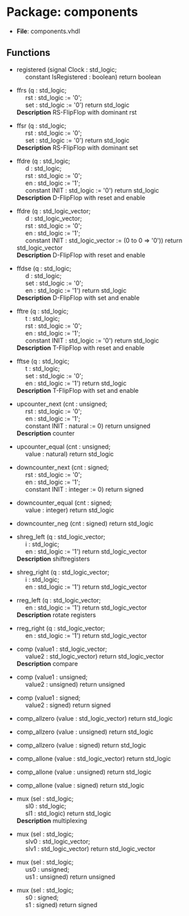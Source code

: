 # Package: components

- **File**: components.vhdl
## Functions
- registered <font id="function_arguments">(signal Clock : std_logic;<br><span style="padding-left:20px"> constant IsRegistered : boolean) </font> <font id="function_return">return boolean </font>
- ffrs <font id="function_arguments">(q : std_logic;<br><span style="padding-left:20px">	rst : std_logic := '0';<br><span style="padding-left:20px"> set : std_logic := '0') </font> <font id="function_return">return std_logic </font>
</br>**Description**
 RS-FlipFlop with dominant rst
- ffsr <font id="function_arguments">(q : std_logic;<br><span style="padding-left:20px">	rst : std_logic := '0';<br><span style="padding-left:20px"> set : std_logic := '0') </font> <font id="function_return">return std_logic </font>
</br>**Description**
 RS-FlipFlop with dominant set
- ffdre <font id="function_arguments">(q : std_logic;<br><span style="padding-left:20px">					d : std_logic;<br><span style="padding-left:20px">				rst : std_logic := '0';<br><span style="padding-left:20px"> en : std_logic := '1';<br><span style="padding-left:20px"> constant INIT : std_logic := '0') </font> <font id="function_return">return std_logic </font>
</br>**Description**
 D-FlipFlop with reset and enable
- ffdre <font id="function_arguments">(q : std_logic_vector;<br><span style="padding-left:20px">	d : std_logic_vector;<br><span style="padding-left:20px">	rst : std_logic := '0';<br><span style="padding-left:20px"> en : std_logic := '1';<br><span style="padding-left:20px"> constant INIT : std_logic_vector := (0 to 0 => '0')) </font> <font id="function_return">return std_logic_vector </font>
</br>**Description**
 D-FlipFlop with reset and enable
- ffdse <font id="function_arguments">(q : std_logic;<br><span style="padding-left:20px">					d : std_logic;<br><span style="padding-left:20px">				set : std_logic := '0';<br><span style="padding-left:20px"> en : std_logic := '1') </font> <font id="function_return">return std_logic </font>
</br>**Description**
 D-FlipFlop with set and enable
- fftre <font id="function_arguments">(q : std_logic;<br><span style="padding-left:20px">					t : std_logic;<br><span style="padding-left:20px">				rst : std_logic := '0';<br><span style="padding-left:20px"> en : std_logic := '1';<br><span style="padding-left:20px"> constant INIT : std_logic := '0') </font> <font id="function_return">return std_logic </font>
</br>**Description**
 T-FlipFlop with reset and enable
- fftse <font id="function_arguments">(q : std_logic;<br><span style="padding-left:20px">					t : std_logic;<br><span style="padding-left:20px">				set : std_logic := '0';<br><span style="padding-left:20px"> en : std_logic := '1') </font> <font id="function_return">return std_logic </font>
</br>**Description**
 T-FlipFlop with set and enable
- upcounter_next <font id="function_arguments">(cnt : unsigned;<br><span style="padding-left:20px"> rst : std_logic := '0';<br><span style="padding-left:20px"> en : std_logic := '1';<br><span style="padding-left:20px"> constant INIT : natural := 0) </font> <font id="function_return">return unsigned </font>
</br>**Description**
 counter

- upcounter_equal <font id="function_arguments">(cnt : unsigned;<br><span style="padding-left:20px"> value : natural) </font> <font id="function_return">return std_logic </font>
- downcounter_next <font id="function_arguments">(cnt : signed;<br><span style="padding-left:20px"> rst : std_logic := '0';<br><span style="padding-left:20px"> en : std_logic := '1';<br><span style="padding-left:20px"> constant INIT : integer := 0) </font> <font id="function_return">return signed </font>
- downcounter_equal <font id="function_arguments">(cnt : signed;<br><span style="padding-left:20px"> value : integer) </font> <font id="function_return">return std_logic </font>
- downcounter_neg <font id="function_arguments">(cnt : signed) </font> <font id="function_return">return std_logic </font>
- shreg_left <font id="function_arguments">(q : std_logic_vector;<br><span style="padding-left:20px"> i : std_logic;<br><span style="padding-left:20px"> en : std_logic := '1') </font> <font id="function_return">return std_logic_vector </font>
</br>**Description**
 shiftregisters

- shreg_right <font id="function_arguments">(q : std_logic_vector;<br><span style="padding-left:20px"> i : std_logic;<br><span style="padding-left:20px"> en : std_logic := '1') </font> <font id="function_return">return std_logic_vector </font>
- rreg_left <font id="function_arguments">(q : std_logic_vector;<br><span style="padding-left:20px"> en : std_logic := '1') </font> <font id="function_return">return std_logic_vector </font>
</br>**Description**
 rotate registers

- rreg_right <font id="function_arguments">(q : std_logic_vector;<br><span style="padding-left:20px"> en : std_logic := '1') </font> <font id="function_return">return std_logic_vector </font>
- comp <font id="function_arguments">(value1 : std_logic_vector;<br><span style="padding-left:20px"> value2 : std_logic_vector) </font> <font id="function_return">return std_logic_vector </font>
</br>**Description**
 compare

- comp <font id="function_arguments">(value1 : unsigned;<br><span style="padding-left:20px"> value2 : unsigned) </font> <font id="function_return">return unsigned </font>
- comp <font id="function_arguments">(value1 : signed;<br><span style="padding-left:20px"> value2 : signed) </font> <font id="function_return">return signed </font>
- comp_allzero <font id="function_arguments">(value	: std_logic_vector) </font> <font id="function_return">return std_logic </font>
- comp_allzero <font id="function_arguments">(value	: unsigned) </font> <font id="function_return">return std_logic </font>
- comp_allzero <font id="function_arguments">(value	: signed) </font> <font id="function_return">return std_logic </font>
- comp_allone <font id="function_arguments">(value	: std_logic_vector) </font> <font id="function_return">return std_logic </font>
- comp_allone <font id="function_arguments">(value	: unsigned) </font> <font id="function_return">return std_logic </font>
- comp_allone <font id="function_arguments">(value	: signed) </font> <font id="function_return">return std_logic </font>
- mux <font id="function_arguments">(sel : std_logic;<br><span style="padding-left:20px"> sl0		: std_logic;<br><span style="padding-left:20px">				sl1		: std_logic) </font> <font id="function_return">return std_logic </font>
</br>**Description**
 multiplexing

- mux <font id="function_arguments">(sel : std_logic;<br><span style="padding-left:20px"> slv0	: std_logic_vector;<br><span style="padding-left:20px">	slv1	: std_logic_vector) </font> <font id="function_return">return std_logic_vector </font>
- mux <font id="function_arguments">(sel : std_logic;<br><span style="padding-left:20px"> us0		: unsigned;<br><span style="padding-left:20px">					us1		: unsigned) </font> <font id="function_return">return unsigned </font>
- mux <font id="function_arguments">(sel : std_logic;<br><span style="padding-left:20px"> s0		: signed;<br><span style="padding-left:20px">						s1		: signed) </font> <font id="function_return">return signed </font>
